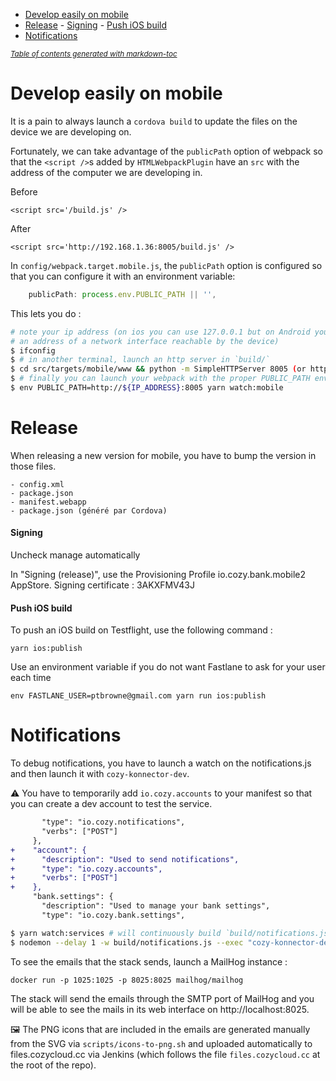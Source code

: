 - [Develop easily on mobile](#develop-easily-on-mobile)
- [Release](#release)
      - [Signing](#signing)
      - [Push iOS build](#push-ios-build)
- [Notifications](#notifications)

<small><i><a href='http://ecotrust-canada.github.io/markdown-toc/'>Table of contents generated with markdown-toc</a></i></small>


Develop easily on mobile
=====================

It is a pain to always launch a `cordova build` to update the files
on the device we are developing on.

Fortunately, we can take advantage of the `publicPath` option of webpack so that
the `<script />`s added by `HTMLWebpackPlugin` have an `src` with the address
of the computer we are developing in.

Before

```
<script src='/build.js' />
```

After

```
<script src='http://192.168.1.36:8005/build.js' />
```

In `config/webpack.target.mobile.js`, the `publicPath` option is configured
so that you can configure it with an environment variable:

```javascript
    publicPath: process.env.PUBLIC_PATH || '',
```

This lets you do :

```bash
# note your ip address (on ios you can use 127.0.0.1 but on Android you must get
# an address of a network interface reachable by the device)
$ ifconfig
$ # in another terminal, launch an http server in `build/`
$ cd src/targets/mobile/www && python -m SimpleHTTPServer 8005 (or http-server from npm\'s http-server)
$ # finally you can launch your webpack with the proper PUBLIC_PATH env variable
$ env PUBLIC_PATH=http://${IP_ADDRESS}:8005 yarn watch:mobile
```

Release
=======

When releasing a new version for mobile, you have to bump the version in those files.

```
- config.xml
- package.json
- manifest.webapp
- package.json (généré par Cordova)
```

#### Signing

Uncheck manage automatically

In "Signing (release)", use the Provisioning Profile io.cozy.bank.mobile2 AppStore.
Signing certificate : 3AKXFMV43J

#### Push iOS build

To push an iOS build on Testflight, use the following command : 

```
yarn ios:publish
```

Use an environment variable if you do not want Fastlane to ask for your user each time

```
env FASTLANE_USER=ptbrowne@gmail.com yarn run ios:publish
```

Notifications
=============

To debug notifications, you have to launch a watch on the notifications.js and then
launch it with `cozy-konnector-dev`.

⚠️ You have to temporarily add `io.cozy.accounts` to your manifest so that you can
create a dev account to test the service.

```diff
       "type": "io.cozy.notifications",
       "verbs": ["POST"]
     },
+    "account": {
+      "description": "Used to send notifications",
+      "type": "io.cozy.accounts",
+      "verbs": ["POST"]
+    },
     "bank.settings": {
       "description": "Used to manage your bank settings",
       "type": "io.cozy.bank.settings",
```


```bash
$ yarn watch:services # will continuously build `build/notifications.js`
$ nodemon --delay 1 -w build/notifications.js --exec "cozy-konnector-dev -t /tmp/token.json -m manifest.webapp build/notifications.js" # will launch build/notifications.js (and relaunch it when it changes) with the right COZY_CREDENTIALS
```

To see the emails that the stack sends, launch a MailHog instance :

```
docker run -p 1025:1025 -p 8025:8025 mailhog/mailhog
```

The stack will send the emails through the SMTP port of MailHog and you
will be able to see the mails in its web interface on http://localhost:8025.

🖼 The PNG icons that are included in the emails are generated manually from the SVG via `scripts/icons-to-png.sh` and uploaded automatically to files.cozycloud.cc via Jenkins (which follows the file `files.cozycloud.cc` at the root of the repo).


